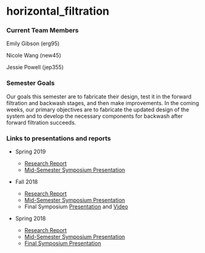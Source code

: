 # horizontal_filtration


### Current Team Members
Emily Gibson (erg95) 

Nicole Wang (new45)  

Jessie Powell (jep355)

### Semester Goals
Our goals this semester are to fabricate their design, test it in the forward filtration and backwash stages, and then make improvements. In the coming weeks, our primary objectives are to fabricate the updated design of the system and to develop the necessary components for backwash after forward filtration succeeds. 

### Links to presentations and reports
* Spring 2019
  - [Research Report](https://github.com/AguaClara/horizontal_filtration/blob/master/Spring%202019/Horizontal%20Filtration%20Spring%202019%20Report%202.md)
  - [Mid-Semester Symposium Presentation](https://docs.google.com/presentation/d/1sdHRN-ZkQkSQeXGqwsCPbEfrJIE5cXcQYc1OS7yDFkk/edit?usp=sharing)
  
* Fall 2018
  - [Research Report](https://github.com/AguaClara/horizontal_filtration/blob/master/Fall%202018/Horizontal%20Filtration%20Fall%202018%20Report.md)
  - [Mid-Semester Symposium Presentation](https://docs.google.com/presentation/d/12yesyrP_5IDZWejirByLMimyaw-3ro5obZpGVAeiFIE/edit?usp=sharing)
  - Final Symposium [Presentation](https://docs.google.com/presentation/d/1fquDxX5Vjfe1rFg3cYusyciS2Khxdq2MAdSK1LYBsPs/edit?usp=sharing) and [Video](https://www.youtube.com/watch?v=hMrmvys_W2w&list=PLhsGtpY8ipdZTn2HPI6C2uH44ADmc0Ra6&index=12)

* Spring 2018
  - [Research Report](https://github.com/AguaClara/horizontal_filtration/blob/master/Spring%202018/AguaClara_HorzontalFiltration_Report.md)
  - [Mid-Semester Symposium Presentation](https://docs.google.com/presentation/d/1B9jeUxj_URgCusryeDDZGmVc9bsAd1W1RHVjx0p9nFQ/edit#slide=id.g34e219705f_0_67)
  - [Final Symposium Presentation](https://docs.google.com/presentation/d/1Qsn9ZRb5EKVNXGPBFjYfc4VulfgdpfBvkzE2R9nUej0/edit?ts=5afdf1f7#slide=id.g37cb3990d4_0_113)
